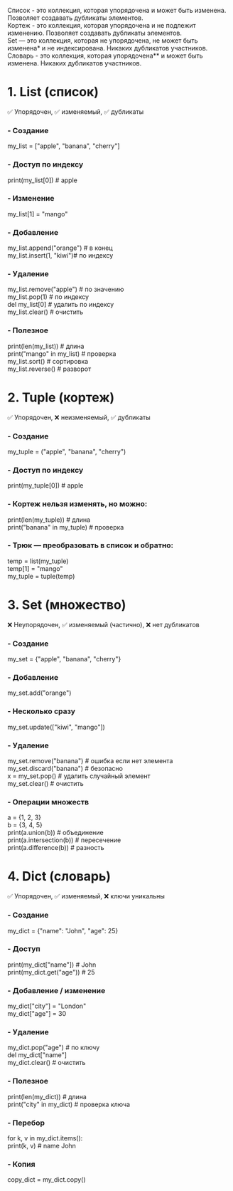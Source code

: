 Список - это коллекция, которая упорядочена и может быть изменена. Позволяет создавать дубликаты элементов.  
Кортеж - это коллекция, которая упорядочена и не подлежит изменению. Позволяет создавать дубликаты элементов.  
Set — это коллекция, которая не упорядочена, не может быть изменена* и не индексирована. Никаких дубликатов участников.  
Словарь - это коллекция, которая упорядочена** и может быть изменена. Никаких дубликатов участников.  

# 1. List (список)  

✅ Упорядочен, ✅ изменяемый, ✅ дубликаты  

### - Создание  
my_list = ["apple", "banana", "cherry"]  

### - Доступ по индексу  
print(my_list[0])        # apple  

### - Изменение  
my_list[1] = "mango"  

### - Добавление  
my_list.append("orange") # в конец  
my_list.insert(1, "kiwi")# по индексу  

### - Удаление  
my_list.remove("apple")  # по значению  
my_list.pop(1)           # по индексу  
del my_list[0]           # удалить по индексу  
my_list.clear()          # очистить  

### - Полезное  
print(len(my_list))      # длина  
print("mango" in my_list) # проверка  
my_list.sort()           # сортировка  
my_list.reverse()        # разворот  

# 2. Tuple (кортеж)  

✅ Упорядочен, ❌ неизменяемый, ✅ дубликаты  
  
### - Создание  
my_tuple = ("apple", "banana", "cherry")  

### - Доступ по индексу   
print(my_tuple[0])   # apple  

### - Кортеж нельзя изменять, но можно:  
print(len(my_tuple))     # длина  
print("banana" in my_tuple) # проверка  

### - Трюк — преобразовать в список и обратно:  
temp = list(my_tuple)  
temp[1] = "mango"  
my_tuple = tuple(temp)  

# 3. Set (множество)  

❌ Неупорядочен, ✅ изменяемый (частично), ❌ нет дубликатов  

### - Создание  
my_set = {"apple", "banana", "cherry"}  
  
### - Добавление  
my_set.add("orange")  

### - Несколько сразу  
my_set.update(["kiwi", "mango"])  
  
### - Удаление  
my_set.remove("banana")  # ошибка если нет элемента  
my_set.discard("banana") # безопасно  
x = my_set.pop()         # удалить случайный элемент  
my_set.clear()           # очистить  

### - Операции множеств  
a = {1, 2, 3}  
b = {3, 4, 5}  
print(a.union(b))        # объединение  
print(a.intersection(b)) # пересечение  
print(a.difference(b))   # разность  

# 4. Dict (словарь)  

✅ Упорядочен, ✅ изменяемый, ❌ ключи уникальны  
  
### - Создание  
my_dict = {"name": "John", "age": 25}  

### - Доступ  
print(my_dict["name"])        # John  
print(my_dict.get("age"))     # 25  

### - Добавление / изменение  
my_dict["city"] = "London"  
my_dict["age"] = 30  

### - Удаление  
my_dict.pop("age")       # по ключу  
del my_dict["name"]  
my_dict.clear()          # очистить  

### - Полезное  
print(len(my_dict))      # длина   
print("city" in my_dict) # проверка ключа  

### - Перебор  
for k, v in my_dict.items():  
    print(k, v)  # name John  

### - Копия  
copy_dict = my_dict.copy()  
  
